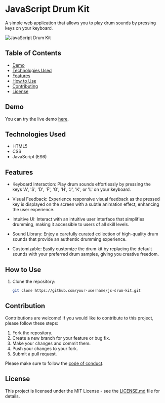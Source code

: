 # JavaScript Drum Kit

A simple web application that allows you to play drum sounds by pressing keys on your keyboard.

![JavaScript Drum Kit](https://github.com/somayehva/JavaScript-Drum-Kit/assets/104285575/9d6cbd77-7048-4b2e-aedf-3c78807b09c1)


## Table of Contents
- [Demo](#demo)
- [Technologies Used](#technologies-used)
- [Features](#features)
- [How to Use](#how-to-use)
- [Contributing](#contributing)
- [License](#license)

## Demo

You can try the live demo [here](link-to-your-live-demo).

## Technologies Used

- HTML5
- CSS
- JavaScript (ES6)

## Features

- Keyboard Interaction: Play drum sounds effortlessly by pressing the keys 'A', 'S', 'D', 'F', 'G', 'H', 'J', 'K', or 'L' on your keyboard.

- Visual Feedback: Experience responsive visual feedback as the pressed key is displayed on the screen with a subtle animation effect, enhancing the user experience.

- Intuitive UI: Interact with an intuitive user interface that simplifies drumming, making it accessible to users of all skill levels.

- Sound Library: Enjoy a carefully curated collection of high-quality drum sounds that provide an authentic drumming experience.

- Customizable: Easily customize the drum kit by replacing the default sounds with your preferred drum samples, giving you creative freedom.

## How to Use

1. Clone the repository:

   ```sh
   git clone https://github.com/your-username/js-drum-kit.git

## Contribution

Contributions are welcome! If you would like to contribute to this project, please follow these steps:

1. Fork the repository.
2. Create a new branch for your feature or bug fix.
3. Make your changes and commit them.
4. Push your changes to your fork.
5. Submit a pull request.

Please make sure to follow the [code of conduct](CODE_OF_CONDUCT.md).

## License

This project is licensed under the MIT License - see the [LICENSE.md](LICENSE.md) file for details.

